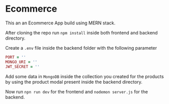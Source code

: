 # Ecommerce
This an an Ecommerce App build using MERN stack.

After cloning the repo run ``` npm install ``` inside both frontend and backend directory.

Create a ``` .env ``` file inside the backend folder with the following parameter

```ruby
PORT = ''
MONGO_URI = ''
JWT_SECRET = ''

```

Add some data in ``` MongoDB ``` inside the collection you created for the products by using the product modal present inside the backend directory.

Now run ``` npn run dev ``` for the frontend and ``` nodemon server.js ``` for the backend.










